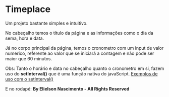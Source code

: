 # Timeplace

Um projeto bastante simples e intuitivo.

No cabeçalho temos o título da página e as informações como o dia da sema, hora e data.

Já no corpo principal da página, temos o cronometro com um input de valor numerico, referente ao valor que se iniciará a contagem e não pode ser maior que 60 minutos.

Obs: Tanto o horário e data no cabeçalho quanto o cronometro em si, fazem uso do **setInterval()** que é uma função nativa do javaScript.
[Exemplos de uso com o setInterval()](https://www.w3schools.com/jsref/met_win_setinterval.asp)

E no rodapé: **By Elielson Nascimento - All Rights Reserved**
